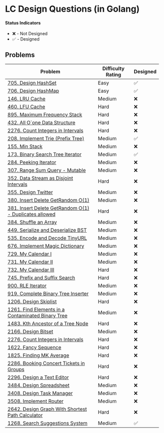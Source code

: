 # LC Design Questions (in Golang)

#### Status Indicators

- ❌ - Not Designed
- ✅ - Designed

## Problems

| Problem                                                                                                                                | Difficulty Rating | Designed |
|----------------------------------------------------------------------------------------------------------------------------------------|-------------------|----------|
| [705. Design HashSet](https://leetcode.com/problems/design-hashset/)                                                                   | Easy              | ✅        |
| [706. Design HashMap](https://leetcode.com/problems/design-hashmap/)                                                                   | Easy              | ✅        |
| [146. LRU Cache](https://leetcode.com/problems/lru-cache/)                                                                             | Medium            | ❌        |
| [460. LFU Cache](https://leetcode.com/problems/lfu-cache/)                                                                             | Hard              | ❌        |
| [895. Maximum Frequency Stack](https://leetcode.com/problems/maximum-frequency-stack/)                                                 | Hard              | ❌        |
| [432. All O`one Data Structure](https://leetcode.com/problems/all-oone-data-structure/)                                                | Hard              | ❌        |
| [2276. Count Integers in Intervals](https://leetcode.com/problems/count-integers-in-intervals/)                                        | Hard              | ❌        |
| [208. Implement Trie (Prefix Tree)](https://leetcode.com/problems/implement-trie-prefix-tree/)                                         | Medium            | ✅        |
| [155. Min Stack](https://leetcode.com/problems/min-stack/)                                                                             | Medium            | ❌        |
| [173. Binary Search Tree Iterator](https://leetcode.com/problems/binary-search-tree-iterator/)                                         | Medium            | ✅        |
| [284. Peeking Iterator](https://leetcode.com/problems/peeking-iterator/)                                                               | Medium            | ❌        |
| [307. Range Sum Query - Mutable](https://leetcode.com/problems/range-sum-query-mutable/)                                               | Medium            | ❌        |
| [352. Data Stream as Disjoint Intervals](https://leetcode.com/problems/data-stream-as-disjoint-intervals/)                             | Hard              | ❌        |
| [355. Design Twitter](https://leetcode.com/problems/design-twitter/)                                                                   | Medium            | ❌        |
| [380. Insert Delete GetRandom O(1)](https://leetcode.com/problems/insert-delete-getrandom-o1/)                                         | Medium            | ❌        |
| [381. Insert Delete GetRandom O(1) - Duplicates allowed](https://leetcode.com/problems/insert-delete-getrandom-o1-duplicates-allowed/) | Hard              | ❌        |
| [384. Shuffle an Array](https://leetcode.com/problems/shuffle-an-array/)                                                               | Medium            | ❌        |
| [449. Serialize and Deserialize BST](https://leetcode.com/problems/serialize-and-deserialize-bst/)                                     | Medium            | ❌        |
| [535. Encode and Decode TinyURL](https://leetcode.com/problems/encode-and-decode-tinyurl/)                                             | Medium            | ❌        |
| [676. Implement Magic Dictionary](https://leetcode.com/problems/implement-magic-dictionary/)                                           | Medium            | ❌        |
| [729. My Calendar I](https://leetcode.com/problems/my-calendar-i/)                                                                     | Medium            | ❌        |
| [731. My Calendar II](https://leetcode.com/problems/my-calendar-ii/)                                                                   | Medium            | ❌        |
| [732. My Calendar III](https://leetcode.com/problems/my-calendar-iii/)                                                                 | Hard              | ❌        |
| [745. Prefix and Suffix Search](https://leetcode.com/problems/prefix-and-suffix-search/)                                               | Hard              | ❌        |
| [900. RLE Iterator](https://leetcode.com/problems/rle-iterator/)                                                                       | Medium            | ❌        |
| [919. Complete Binary Tree Inserter](https://leetcode.com/problems/complete-binary-tree-inserter/)                                     | Medium            | ❌        |
| [1206. Design Skiplist](https://leetcode.com/problems/design-skiplist/)                                                                | Hard              | ❌        |
| [1261. Find Elements in a Contaminated Binary Tree](https://leetcode.com/problems/find-elements-in-a-contaminated-binary-tree/)        | Medium            | ❌        |
| [1483. Kth Ancestor of a Tree Node](https://leetcode.com/problems/kth-ancestor-of-a-tree-node/)                                        | Hard              | ❌        |
| [2166. Design Bitset](https://leetcode.com/problems/design-bitset/)                                                                    | Medium            | ❌        |
| [2276. Count Integers in Intervals](https://leetcode.com/problems/count-integers-in-intervals/)                                        | Hard              | ❌        |
| [1622. Fancy Sequence](https://leetcode.com/problems/fancy-sequence/)                                                                  | Hard              | ❌        |
| [1825. Finding MK Average](https://leetcode.com/problems/finding-mk-average/)                                                          | Hard              | ❌        |
| [2286. Booking Concert Tickets in Groups](https://leetcode.com/problems/booking-concert-tickets-in-groups/)                            | Hard              | ❌        |
| [2296. Design a Text Editor](https://leetcode.com/problems/design-a-text-editor/)                                                      | Hard              | ❌        |
| [3484. Design Spreadsheet](https://leetcode.com/problems/design-spreadsheet/)                                                          | Medium            | ❌        |
| [3408. Design Task Manager](https://leetcode.com/problems/design-task-manager/)                                                        | Medium            | ❌        |
| [3508. Implement Router](https://leetcode.com/problems/implement-router/)                                                              | Medium            | ❌        |
| [2642. Design Graph With Shortest Path Calculator](https://leetcode.com/problems/design-graph-with-shortest-path-calculator/)          | Hard              | ❌        |
| [1268. Search Suggestions System](https://leetcode.com/problems/search-suggestions-system/)                                            | Medium            | ✅        |
